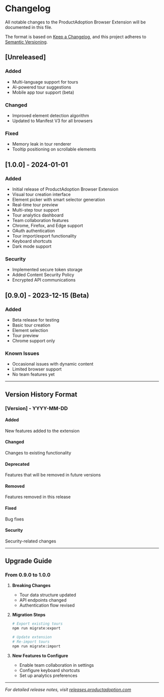 # Changelog

All notable changes to the ProductAdoption Browser Extension will be documented in this file.

The format is based on [Keep a Changelog](https://keepachangelog.com/en/1.0.0/),
and this project adheres to [Semantic Versioning](https://semver.org/spec/v2.0.0.html).

## [Unreleased]

### Added
- Multi-language support for tours
- AI-powered tour suggestions
- Mobile app tour support (beta)

### Changed
- Improved element detection algorithm
- Updated to Manifest V3 for all browsers

### Fixed
- Memory leak in tour renderer
- Tooltip positioning on scrollable elements

## [1.0.0] - 2024-01-01

### Added
- Initial release of ProductAdoption Browser Extension
- Visual tour creation interface
- Element picker with smart selector generation
- Real-time tour preview
- Multi-step tour support
- Tour analytics dashboard
- Team collaboration features
- Chrome, Firefox, and Edge support
- OAuth authentication
- Tour import/export functionality
- Keyboard shortcuts
- Dark mode support

### Security
- Implemented secure token storage
- Added Content Security Policy
- Encrypted API communications

## [0.9.0] - 2023-12-15 (Beta)

### Added
- Beta release for testing
- Basic tour creation
- Element selection
- Tour preview
- Chrome support only

### Known Issues
- Occasional issues with dynamic content
- Limited browser support
- No team features yet

---

## Version History Format

### [Version] - YYYY-MM-DD

#### Added
New features added to the extension

#### Changed
Changes to existing functionality

#### Deprecated
Features that will be removed in future versions

#### Removed
Features removed in this release

#### Fixed
Bug fixes

#### Security
Security-related changes

---

## Upgrade Guide

### From 0.9.0 to 1.0.0

1. **Breaking Changes**
   - Tour data structure updated
   - API endpoints changed
   - Authentication flow revised

2. **Migration Steps**
   ```bash
   # Export existing tours
   npm run migrate:export
   
   # Update extension
   # Re-import tours
   npm run migrate:import
   ```

3. **New Features to Configure**
   - Enable team collaboration in settings
   - Configure keyboard shortcuts
   - Set up analytics preferences

---

*For detailed release notes, visit [releases.productadoption.com](https://releases.productadoption.com)*